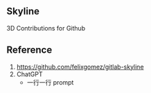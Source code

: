 ## Skyline

3D Contributions for Github

## Reference

1. https://github.com/felixgomez/gitlab-skyline
2. ChatGPT
   - 一行一行 prompt
